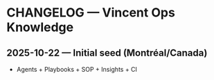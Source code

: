 # CHANGELOG — Vincent Ops Knowledge
## 2025-10-22 — Initial seed (Montréal/Canada)
- Agents + Playbooks + SOP + Insights + CI
